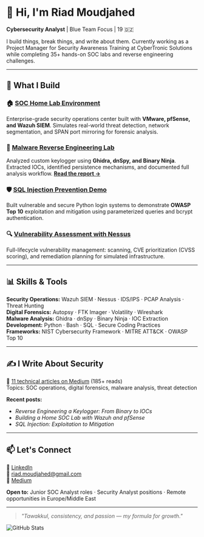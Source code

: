 # 👋 Hi, I'm Riad Moudjahed

**Cybersecurity Analyst** | Blue Team Focus | 19 🇩🇿

I build things, break things, and write about them. Currently working as a Project Manager for Security Awareness Training at CyberTronic Solutions while completing 35+ hands-on SOC labs and reverse engineering challenges.

---

## 🔧 What I Build

### 🏠 [SOC Home Lab Environment](https://github.com/RiadMoudjahed/SOC-Analyst-Projects/blob/main/Networking/Network.md)
Enterprise-grade security operations center built with **VMware, pfSense, and Wazuh SIEM**. Simulates real-world threat detection, network segmentation, and SPAN port mirroring for forensic analysis.

### 🦠 [Malware Reverse Engineering Lab](https://github.com/RiadMoudjahed/Keylogger_MalwareAnalysis_Lab)
Analyzed custom keylogger using **Ghidra, dnSpy, and Binary Ninja**. Extracted IOCs, identified persistence mechanisms, and documented full analysis workflow. **[Read the report →](link)**

### 🛡️ [SQL Injection Prevention Demo](https://github.com/RiadMoudjahed/SOC-Analyst-Projects/blob/main/Vulnerability%20Management/SQL%20Injection%20Prevention%20Demo.md)
Built vulnerable and secure Python login systems to demonstrate **OWASP Top 10** exploitation and mitigation using parameterized queries and bcrypt authentication.

### 🔍 [Vulnerability Assessment with Nessus](https://github.com/RiadMoudjahed/SOC-Analyst-Projects/blob/main/Vulnerability%20Management/Basic%20Vulnerability%20Analysis%20With%20Nessus.md)
Full-lifecycle vulnerability management: scanning, CVE prioritization (CVSS scoring), and remediation planning for simulated infrastructure.

---

## 📊 Skills & Tools

**Security Operations:** Wazuh SIEM · Nessus · IDS/IPS · PCAP Analysis · Threat Hunting  
**Digital Forensics:** Autopsy · FTK Imager · Volatility · Wireshark  
**Malware Analysis:** Ghidra · dnSpy · Binary Ninja · IOC Extraction  
**Development:** Python · Bash · SQL · Secure Coding Practices  
**Frameworks:** NIST Cybersecurity Framework · MITRE ATT&CK · OWASP Top 10

---

## ✍️ I Write About Security

📖 [11 technical articles on Medium](https://medium.com/@riadmouja47) (185+ reads)  
Topics: SOC operations, digital forensics, malware analysis, threat detection

**Recent posts:**
- *Reverse Engineering a Keylogger: From Binary to IOCs*
- *Building a Home SOC Lab with Wazuh and pfSense*
- *SQL Injection: Exploitation to Mitigation*

---

## 📫 Let's Connect

💼 [LinkedIn](https://www.linkedin.com/in/riad-moudjahed/)  
📧 riad.moudjahed@gmail.com  
📝 [Medium](https://medium.com/@riadmouja47)

**Open to:** Junior SOC Analyst roles · Security Analyst positions · Remote opportunities in Europe/Middle East

---

> *"Tawakkul, consistency, and passion — my formula for growth."*

![GitHub Stats](https://github-readme-stats.vercel.app/api?username=RiadMoudjahed&show_icons=true&theme=radical)
